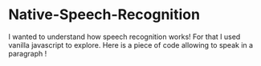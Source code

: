 # Native-Speech-Recognition

I wanted to understand how speech recognition works! For that I used vanilla javascript to explore. Here is a piece of code allowing to speak in a paragraph ! 
